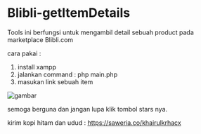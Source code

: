 # Blibli-getItemDetails

Tools ini berfungsi untuk mengambil detail sebuah product pada marketplace Blibli.com

cara pakai :
1. install xampp
2. jalankan command : php main.php
3. masukan link sebuah item

![gambar](https://user-images.githubusercontent.com/72789792/192641989-e90dad39-3d2f-44c5-b418-342dfd014433.png)


semoga berguna dan jangan lupa klik tombol stars nya.

kirim kopi hitam dan udud : https://saweria.co/khairulkrhacx
